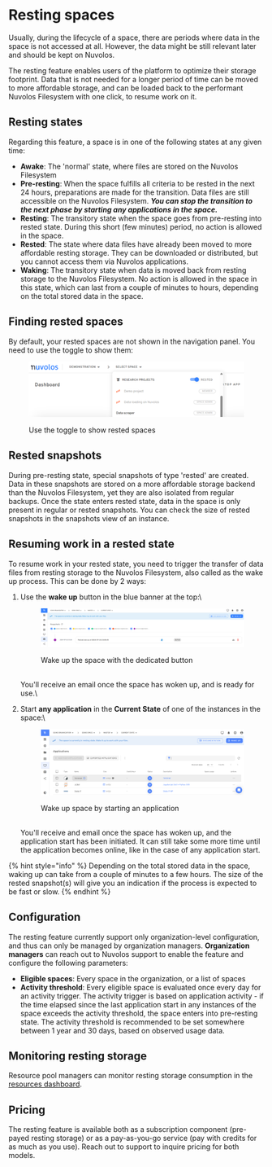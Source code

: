 # Resting spaces

Usually, during the lifecycle of a space, there are periods where data in the space is not accessed at all. However, the data might be still relevant later and should be kept on Nuvolos.&#x20;

The resting feature enables users of the platform to optimize their storage footprint. Data that is not needed for a longer period of time can be moved to more affordable storage, and can be loaded back to the performant Nuvolos Filesystem with one click, to resume work on it.

## Resting states

Regarding this feature, a space is in one of the following states at any given time:

* **Awake**: The 'normal' state, where files are stored on the Nuvolos Filesystem
* **Pre-resting**: When the space fulfills all criteria to be rested in the next 24 hours, preparations are made for the transition. Data files are still accessible on the Nuvolos Filesystem. _**You can stop the transition to the next phase by starting any applications in the space.**_
* **Resting**: The transitory state when the space goes from pre-resting into rested state. During this short (few minutes) period, no action is allowed in the space.
* **Rested**: The state where data files have already been moved to more affordable resting storage. They can be downloaded or distributed, but you cannot access them via Nuvolos applications.
* **Waking**: The transitory state when data is moved back from resting storage to the Nuvolos Filesystem. No action is allowed in the space in this state, which can last from a couple of minutes to hours, depending on the total stored data in the space.

## Finding rested spaces

By default, your rested spaces are not shown in the navigation panel. You need to use the toggle to show them:

<figure><img src="../../.gitbook/assets/image (27).png" alt=""><figcaption><p>Use the toggle to show rested spaces</p></figcaption></figure>

## Rested snapshots

During pre-resting state, special snapshots of type 'rested' are created. Data in these snapshots are stored on a more affordable storage backend than the Nuvolos Filesystem, yet they are also isolated from regular backups. Once the state enters rested state, data in the space is only present in regular or rested snapshots. You can check the size of rested snapshots in the snapshots view of an instance.

## Resuming work in a rested state

To resume work in your rested state, you need to trigger the transfer of data files from resting storage to the Nuvolos Filesystem, also called as the wake up process. This can be done by 2 ways:

1.  Use the **wake up** button in the blue banner at the top:\


    <figure><img src="../../.gitbook/assets/Screenshot 2025-01-22 153310.png" alt=""><figcaption><p>Wake up the space with the dedicated button</p></figcaption></figure>

    \
    You'll receive an email once the space has woken up, and is ready for use.\

2.  Start **any application** in the **Current State** of one of the instances in the space:\


    <figure><img src="../../.gitbook/assets/image (145).png" alt=""><figcaption><p>Wake up space by starting an application</p></figcaption></figure>

    \
    You'll receive and email once the space has woken up, and the application start has been initiated. It can still take some more time until the application becomes online, like in the case of any application start.

{% hint style="info" %}
Depending on the total stored data in the space, waking up can take from a couple of minutes to a few hours. The size of the rested snapshot(s) will give you an indication if the process is expected to be fast or slow.
{% endhint %}

## Configuration

The resting feature currently support only organization-level configuration, and thus can only be managed by organization managers. **Organization managers** can reach out to Nuvolos support to enable the feature and configure the following parameters:

* **Eligible spaces**: Every space in the organization, or a list of spaces
* **Activity threshold**: Every eligible space is evaluated once every day for an activity trigger. The activity trigger is based on application activity - if the time elapsed since the last application start in any instances of the space exceeds the activity threshold, the space enters into pre-resting state. The activity threshold is recommended to be set somewhere between 1 year and 30 days, based on observed usage data.

## Monitoring resting storage

Resource pool managers can monitor resting storage consumption in the [resources dashboard](../monitoring-resource-usage/resting-limits-and-capacities.md).

## Pricing

The resting feature is available both as a subscription component (pre-payed resting storage) or as a pay-as-you-go service (pay with credits for as much as you use). Reach out to support to inquire pricing for both models.
